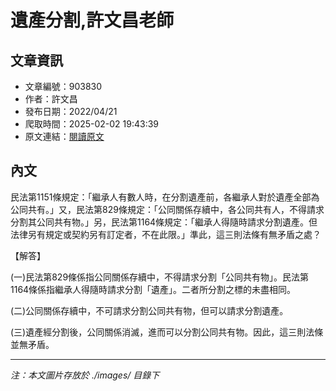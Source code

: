 # 遺產分割,許文昌老師

## 文章資訊
- 文章編號：903830
- 作者：許文昌
- 發布日期：2022/04/21
- 爬取時間：2025-02-02 19:43:39
- 原文連結：[閱讀原文](https://real-estate.get.com.tw/Columns/detail.aspx?no=903830)

## 內文
民法第1151條規定：「繼承人有數人時，在分割遺產前，各繼承人對於遺產全部為公同共有。」又，民法第829條規定：「公同關係存續中，各公同共有人，不得請求分割其公同共有物。」另，民法第1164條規定：「繼承人得隨時請求分割遺產。但法律另有規定或契約另有訂定者，不在此限。」準此，這三則法條有無矛盾之處？

【解答】

(一)民法第829條係指公同關係存續中，不得請求分割「公同共有物」。民法第1164條係指繼承人得隨時請求分割「遺產」。二者所分割之標的未盡相同。

(二)公同關係存續中，不可請求分割公同共有物，但可以請求分割遺產。

(三)遺產經分割後，公同關係消滅，進而可以分割公同共有物。因此，這三則法條並無矛盾。

---
*注：本文圖片存放於 ./images/ 目錄下*
